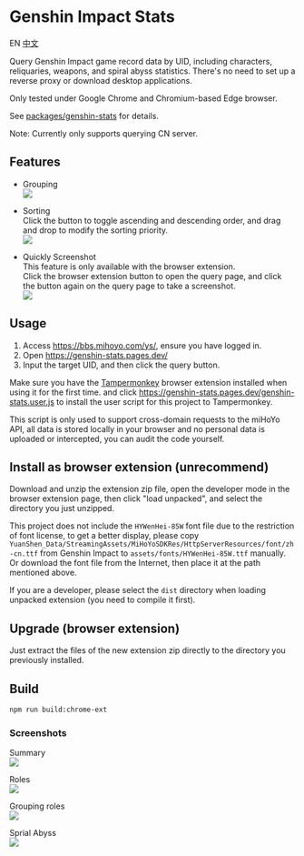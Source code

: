 Genshin Impact Stats
====================
EN
[中文](README_CHS.md)

Query Genshin Impact game record data by UID, including characters, reliquaries, weapons, and spiral abyss statistics.
There's no need to set up a reverse proxy or download desktop applications.

Only tested under Google Chrome and Chromium-based Edge browser.

See [packages/genshin-stats](packages/genshin-stats) for details.

Note: Currently only supports querying CN server.


## Features
* Grouping  
  ![](packages/genshin-stats/screenshots/grouping.png)

* Sorting  
  Click the button to toggle ascending and descending order, and drag and drop to modify the sorting priority.  
  ![](packages/genshin-stats/screenshots/sorting.png)

* Quickly Screenshot  
  This feature is only available with the browser extension.  
  Click the browser extension button to open the query page, and click the button again on the query page to take a screenshot.  
  ![](packages/genshin-stats/screenshots/chrome-ext.png)


## Usage
1. Access https://bbs.mihoyo.com/ys/, ensure you have logged in.
2. Open https://genshin-stats.pages.dev/
3. Input the target UID, and then click the query button.

Make sure you have the [Tampermonkey](https://www.tampermonkey.net/) browser extension installed when using it for the first time.
and click https://genshin-stats.pages.dev/genshin-stats.user.js to install the user script for this project to Tampermonkey.

This script is only used to support cross-domain requests to the miHoYo API, all data is stored locally in your browser and no personal data is uploaded or intercepted, you can audit the code yourself.


## Install as browser extension (unrecommend)
Download and unzip the extension zip file, open the developer mode in the browser extension page, then click "load unpacked", and select the directory you just unzipped.

This project does not include the `HYWenHei-85W` font file due to the restriction of font license, to get a better display, please copy `YuanShen_Data/StreamingAssets/MiHoYoSDKRes/HttpServerResources/font/zh-cn.ttf` from Genshin Impact to `assets/fonts/HYWenHei-85W.ttf` manually.  
Or download the font file from the Internet, then place it at the path mentioned above.

If you are a developer, please select the `dist` directory when loading unpacked extension (you need to compile it first).


## Upgrade (browser extension)
Just extract the files of the new extension zip directly to the directory you previously installed.


## Build
``` sh
npm run build:chrome-ext
```


### Screenshots
Summary  
![](packages/genshin-stats/screenshots/summary.jpg)  

Roles  
![](packages/genshin-stats/screenshots/roles.jpg)  

Grouping roles  
![](packages/genshin-stats/screenshots/roles-grouped-by-rarity.jpg)  

Sprial Abyss  
![](packages/genshin-stats/screenshots/abyss.jpg)  

